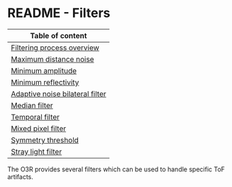 # README - Filters

| Table of content|
|-|
| [Filtering process overview](../../Parameters/Filters/filteringProcess.md)|
| [Maximum distance noise](../../Parameters/Filters/maxDistNoise.md)|
| [Minimum amplitude](../../Parameters/Filters/minAmplitude.md)|
| [Minimum reflectivity](../../Parameters/Filters/minReflectivity.md)|
| [Adaptive noise bilateral filter](../../Parameters/Filters/bilateralFilter.md)|
| [Median filter](../../Parameters/Filters/median.md)|
| [Temporal filter](../../Parameters/Filters/temporalFilter.md)|
| [Mixed pixel filter](../../Parameters/Filters/mixedPixelFilter.md)|
| [Symmetry threshold](../../Parameters/Filters/symmetryThreshold.md)|
| [Stray light filter](../../Parameters/Filters/strayLight.md)|

The O3R provides several filters which can be used to handle specific ToF artifacts.

